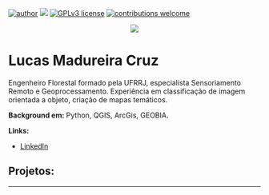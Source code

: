 [![author](https://img.shields.io/badge/author-carlosfab-red.svg)](https://www.linkedin.com/in/carlosfab) [![](https://img.shields.io/badge/python-3.7+-blue.svg)](https://www.python.org/downloads/release/python-365/) [![GPLv3 license](https://img.shields.io/badge/License-GPLv3-blue.svg)](http://perso.crans.org/besson/LICENSE.html) [![contributions welcome](https://img.shields.io/badge/contributions-welcome-brightgreen.svg?style=flat)](https://github.com/carlosfab/data_science/issues)

<p align="center">
  <img src="https://raw.githubusercontent.com/carlosfab/template_portfolio/master/banner.png" >
</p>

# Lucas Madureira Cruz
Engenheiro Florestal formado pela UFRRJ, especialista Sensoriamento Remoto e Geoprocessamento. Experiência em classificação de imagem orientada a objeto, criação de mapas temáticos.

**Background em:** Python, QGIS, ArcGis, GEOBIA.

**Links:**

* [LinkedIn](www.linkedin.com/in/lucasmad)


## Projetos:

---



